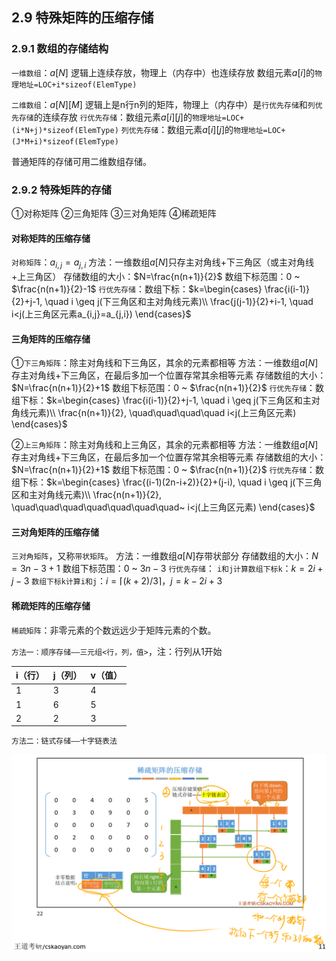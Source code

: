 ## 2.9 特殊矩阵的压缩存储

### 2.9.1 数组的存储结构

`一维数组`：$a[N]$
逻辑上连续存放，物理上（内存中）也连续存放
数组元素$a[i]$的`物理地址=LOC+i*sizeof(ElemType)`

`二维数组`：$a[N][M]$
逻辑上是n行n列的矩阵，物理上（内存中）是`行优先存储`和`列优先存储`的连续存放
`行优先存储`：数组元素$a[i][j]$的`物理地址=LOC+(i*N+j)*sizeof(ElemType)`
`列优先存储`：数组元素$a[i][j]$的`物理地址=LOC+(J*M+i)*sizeof(ElemType)`

普通矩阵的存储可用二维数组存储。

### 2.9.2 特殊矩阵的存储

①对称矩阵
②三角矩阵
③三对角矩阵
④稀疏矩阵

#### 对称矩阵的压缩存储

`对称矩阵`：$a_{i,j}=a_{j,i}$
方法：一维数组$a[N]$只存主对角线+下三角区（或主对角线+上三角区）
存储数组的大小：$N=\frac{n(n+1)}{2}$
数组下标范围：$0$ ~ $\frac{n(n+1)}{2}-1$
`行优先存储`：数组下标：$k=\begin{cases} \frac{i(i-1)}{2}+j-1, \quad i \geq j(下三角区和主对角线元素)\\ \frac{j(j-1)}{2}+i-1, \quad i<j(上三角区元素a_{i,j}=a_{j,i}) \end{cases}$

#### 三角矩阵的压缩存储

①`下三角矩阵`：除主对角线和下三角区，其余的元素都相等
方法：一维数组$a[N]$存主对角线+下三角区，在最后多加一个位置存常其余相等元素
存储数组的大小：$N=\frac{n(n+1)}{2}+1$
数组下标范围：$0$ ~ $\frac{n(n+1)}{2}$
`行优先存储`：数组下标：$k=\begin{cases} \frac{i(i-1)}{2}+j-1, \quad i \geq j(下三角区和主对角线元素)\\ \frac{n(n+1)}{2}, \quad\quad\quad\quad i<j(上三角区元素) \end{cases}$

②`上三角矩阵`：除主对角线和上三角区，其余的元素都相等
方法：一维数组$a[N]$存主对角线+下三角区，在最后多加一个位置存常其余相等元素
存储数组的大小：$N=\frac{n(n+1)}{2}+1$
数组下标范围：$0$ ~ $\frac{n(n+1)}{2}$
`行优先存储`：数组下标：$k=\begin{cases} \frac{(i-1)(2n-i+2)}{2}+(j-i), \quad i \geq j(下三角区和主对角线元素)\\ \frac{n(n+1)}{2}, \quad\quad\quad\quad\quad\quad\quad~ i<j(上三角区元素) \end{cases}$

#### 三对角矩阵的压缩存储

`三对角矩阵`，又称`带状矩阵`。
方法：一维数组$a[N]$存带状部分
存储数组的大小：$N=3n-3+1$
数组下标范围：$0$ ~ $3n-3$
`行优先存储`：
`i和j计算数组下标k`：$k=2i+j-3$
`数组下标k计算i和j`：$i=\lceil (k+2)/3 \rceil$，$j=k-2i+3$

#### 稀疏矩阵的压缩存储

`稀疏矩阵`：非零元素的个数远远少于矩阵元素的个数。

`方法一：顺序存储——三元组<行，列，值>`，注：行列从1开始

| i（行） | j（列） | v（值） |
| ------- | ------- | ------- |
| 1       | 3       | 4       |
| 1       | 6       | 5       |
| 2       | 2       | 3       |

`方法二：链式存储——十字链表法`

![1637932175187](../images/1637932175187.png)
